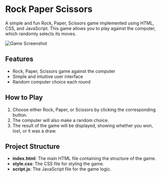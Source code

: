 # Rock Paper Scissors

A simple and fun Rock, Paper, Scissors game implemented using HTML, CSS, and JavaScript. This game allows you to play against the computer, which randomly selects its moves.

![Game Screenshot](assets/Rock%20Paper%20Scissors.jpeg.png)

## Features

- Rock, Paper, Scissors game against the computer
- Simple and intuitive user interface
- Random computer choice each round

## How to Play

1. Choose either Rock, Paper, or Scissors by clicking the corresponding button.
2. The computer will also make a random choice.
3. The result of the game will be displayed, showing whether you won, lost, or it was a draw.

## Project Structure

- **index.html**: The main HTML file containing the structure of the game.
- **style.css**: The CSS file for styling the game.
- **script.js**: The JavaScript file for the game logic.
